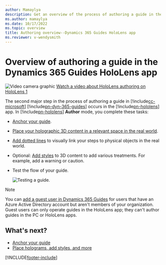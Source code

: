 ```yaml
---
author: Mamaylya
description: Get an overview of the process of authoring a guide in the Microsoft Dynamics 365 Guides HoloLens app.
ms.author: mamaylya
ms.date: 10/17/2022
ms.topic: overview
title: Authoring overview--Dynamics 365 Guides HoloLens app
ms.reviewer: v-wendysmith
---
```


# Overview of authoring a guide in the Dynamics 365 Guides HoloLens app

![Video camera graphic](media/video-camera.PNG "Video camera graphic") [Watch a video about HoloLens authoring on HoloLens 1](https://aka.ms/hololensauthor)

The second major step in the process of authoring a guide in [!include[cc-microsoft](../includes/cc-microsoft.md)] [!include[pn-dyn-365-guides](../includes/pn-dyn-365-guides.md)] occurs in the [!include[pn-hololens](../includes/pn-hololens.md)] app. In [!include[pn-hololens](../includes/pn-hololens.md)] **Author** mode, you complete these tasks:

- [Anchor your guide](hololens-app-anchor.md).

- [Place your holographic 3D content in a relevant space in the real world](hololens-app-place-holograms.md).

- [Add dotted lines](hololens-app-dotted-line.md) to visually link your steps to physical objects in the real world.

- Optional: [Add styles](hololens-app-styles.md) to 3D content to add various treatments. For example, add a warning or caution.

- Test the flow of your guide.

    ![Testing a guide.](media/test-your-guide.PNG "Testing a guide")
    
> [!NOTE]
> You can [add a guest user in Dynamics 365 Guides](admin-add-guest-user.md) for users that have an Azure Active Directory account but aren't members of your organization. Guest users can only operate guides in the HoloLens app; they can't author guides in the PC or HoloLens apps.

## What's next?

- [Anchor your guide](hololens-app-anchor.md)
- [Place holograms, add styles, and more](hololens-app-orientation.md)


[!INCLUDE[footer-include](../includes/footer-banner.md)]
